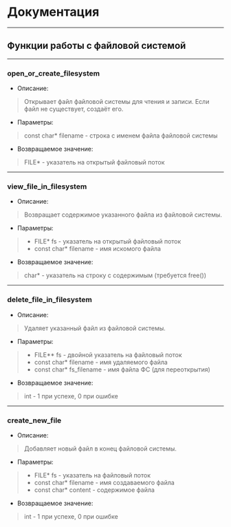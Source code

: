 # Документация
---
## Функции работы с файловой системой
---
### open_or_create_filesystem
* Описание:
> Открывает файл файловой системы для чтения и записи. Если файл не существует, создаёт его.
* Параметры:
> const char* filename - строка с именем файла файловой системы
* Возвращаемое значение:
> FILE* - указатель на открытый файловый поток 
---
### view_file_in_filesystem
* Описание:
> Возвращает содержимое указанного файла из файловой системы.  
* Параметры:
> - FILE* fs - указатель на открытый файловый поток  
> - const char* filename - имя искомого файла  
* Возвращаемое значение:
> char* - указатель на строку с содержимым (требуется free())
---
### delete_file_in_filesystem
* Описание:
> Удаляет указанный файл из файловой системы.  
* Параметры:  
>- FILE** fs - двойной указатель на файловый поток  
>- const char* filename - имя удаляемого файла  
>- const char* fs_filename - имя файла ФС (для переоткрытия)  
* Возвращаемое значение:  
> int - 1 при успехе, 0 при ошибке
---
### create_new_file
 * Описание:
 > Добавляет новый файл в конец файловой системы.  
* Параметры:  
> - FILE* fs - указатель на файловый поток  
> - const char* filename - имя создаваемого файла  
> - const char* content - содержимое файла  
* Возвращаемое значение:
> int - 1 при успехе, 0 при ошибке  
